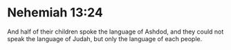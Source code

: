 # Nehemiah 13:24

And half of their children spoke the language of Ashdod, and they could not speak the language of Judah, but only the language of each people.
